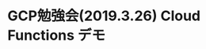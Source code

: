 # GCP勉強会(2019.3.26) Cloud Functions デモ
<!-- 
GCPのアカウントをお持ちの方は、以下のボタンから勉強会で実施したデモと同じ手順を  
CloudShellチュートリアル形式で進めることができます。  
[![Cloud Shellでチュートリアルを開く](http://gstatic.com/cloudssh/images/open-btn.png)](https://console.cloud.google.com/cloudshell/open?git_repo=https://github.com/mg-sum-field/gcp-workshop-sample&page=editor&tutorial=tutorial.md&hl=ja)
-->
